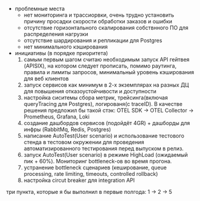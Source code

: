 - проблемные места
  - нет мониторинга и трассиорвки, очень трудно установить причину просадки скорости обработки заказов и ошибки
  - отсутствие горизонтального скалирования собствнного ПО для распределения нагрузки
  - отсутствие шардирования и репликации для Postgres
  - нет минимального кэширования
- инициативы (в порядке приоритета)
  1. самым первым шагом считаю необходимым запуск API гейтвея (APISIX), на котором следует прописать, помимо раутинга,
     правила и лимиты запросов, минимальный уровень кэширования для веб клиентов
  2. запуск сервисов как минимум в 2-х экземплярах на разных ДЦ для повышения отказоустойчивости и доступности
  3. настройка сиситемы сбора метрик, трейсинга(включая queryTracing для Postgres), логированя(с traceID). В качестве решения предложил бы такой стэк:
     OTEL SDK -> OTEL Collector -> Prometheus, Grafana, Loki
  4. создание дашбордов сервисов (подойдёт 4GR) + дашборды для инфры (RabbitMq, Redis, Postgres)
  5. написание AutoTest(User scenario) и использование тестового стенда в тестовом окружении для проведения автоматизированного тестирования перед выпуском в релиз.
  6. запуск AutoTest(User scenario) в режиме HighLoad (ожидаемый пик + 60%). Мониторинг bottleneck-ов во время прогона.
  7. устранение bottleneck сценариев (кеширование, queue processing, rate limiting, timeouts, controlled rollback)
  8. настройка circut breaker для integration API

три пункта, которые я бы выполнил в первые полгода:
1 -> 2 -> 5
